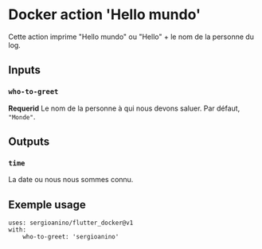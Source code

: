 <!-- TUTO : https://github.com/pablokbs/hello-world-docker-action -->

# Docker action 'Hello mundo'

Cette action imprime "Hello mundo" ou "Hello" + le nom de la personne du log.

## Inputs

### `who-to-greet`

**Requerid** Le nom de la personne à qui nous devons saluer. Par défaut, `"Monde"`.

## Outputs

### `time`

La date ou nous nous sommes connu.

## Exemple usage

```
uses: sergioanino/flutter_docker@v1
with:
    who-to-greet: 'sergioanino'
```

